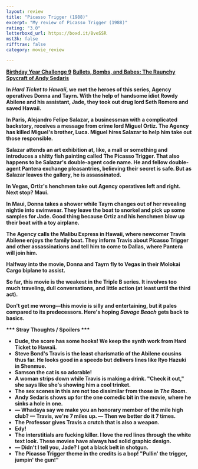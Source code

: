 ```yaml
---
layout: review
title: "Picasso Trigger (1988)"
excerpt: "My review of Picasso Trigger (1988)"
rating: "3.0"
letterboxd_url: https://boxd.it/8veSSR
mst3k: false
rifftrax: false
category: movie_review

---
```


<b><a href="https://boxd.it/sWI7Y">Birthday Year Challenge 9</a></b>
<b><a href="https://boxd.it/xqceO">Bullets, Bombs, and Babes: The Raunchy Spycraft of Andy Sedaris</a>

In <i>Hard Ticket to Hawaii</i>, we met the heroes of this series, Agency operatives Donna and Tayrn. With the help of handsome idiot Rowdy Abilene and his assistant, Jade, they took out drug lord Seth Romero and saved Hawaii.

In Paris, Alejandro Felipe Salazar, a businessman with a complicated backstory, receives a message from crime lord Miguel Ortiz. The Agency has killed Miguel's brother, Luca. Miguel hires Salazar to help him take out those responsible.

Salazar attends an art exhibition at, like, a mall or something and introduces a shitty fish painting called The Picasso Trigger. That also happens to be Salazar's double-agent code name. He and fellow double-agent Pantera exchange pleasantries, believing their secret is safe. But as Salazar leaves the gallery, he is assassinated.

In Vegas, Ortiz's henchmen take out Agency operatives left and right. Next stop? Maui.

In Maui, Donna takes a shower while Tayrn changes out of her revealing nightie into swimwear. They leave the boat to snorkel and pick up some samples for Jade. Good thing because Ortiz and his henchmen blow up their boat with a toy airplane.

The Agency calls the Malibu Express in Hawaii, where newcomer Travis Abilene enjoys the family boat. They inform Travis about Picasso Trigger and other assassinations and tell him to come to Dallas, where Pantera will join him.

Halfway into the movie, Donna and Tayrn fly to Vegas in their Molokai Cargo biplane to assist.

So far, this movie is the weakest in the Triple B series. It involves too much traveling, dull conversations, and little action (at least until the third act).

Don't get me wrong—this movie is silly and entertaining, but it pales compared to its predecessors. Here's hoping <i>Savage Beach</i> gets back to basics.

<b>*** Stray Thoughts / Spoilers ***</b>
* Dude, the score has some hooks! We keep the synth work from Hard Ticket to Hawaii.
* Steve Bond's Travis is the least charismatic of the Abilene cousins thus far. He looks good in a speedo but delivers lines like Ryo Hazuki in Shenmue.
* Samson the cat is so adorable!
* A woman strips down while Travis is making a drink. "Check it out," she says like she's showing him a cool trinket.
* The sex scenes in this are not too dissimilar from those in <i>The Room</i>.
* Andy Sedaris shows up for the one comedic bit in the movie, where he sinks a hole in one.
* — Whadaya say we make you an honorary member of the mile high club? — Travis, we're 7 miles up. — Then we better do it 7 times.
* The Professor gives Travis a crutch that is also a weapon.
* Edy!
* The interstitials are fucking killer. I love the red lines through the white text look. These movies have always had solid graphic design.
* — Didn't I tell you, Jade? I got a black belt in shotgun.
* The Picasso Trigger theme in the credits is a bop! "Pullin' the trigger, jumpin' the gun!"